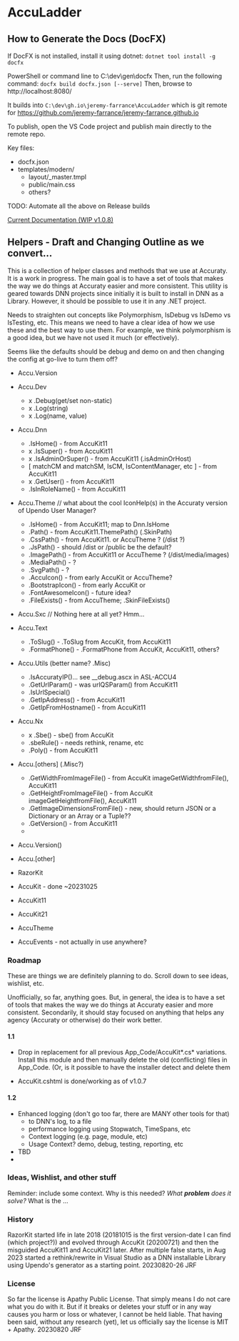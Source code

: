 # AccuLadder

## How to Generate the Docs (DocFX)

If DocFX is not installed, install it using dotnet: `dotnet tool install -g docfx`

PowerShell or command line to C:\dev\gen\docfx
Then, run the following command: `docfx build docfx.json [--serve]`
Then, browse to http://localhost:8080/

It builds into `C:\dev\gh.io\jeremy-farrance\AccuLadder` which is git remote for 
https://github.com/jeremy-farrance/jeremy-farrance.github.io

To publish, open the VS Code project and publish main directly to the remote repo.

Key files:
- docfx.json
- templates/modern/
  - layout/_master.tmpl
  - public/main.css 
  - others?
 
TODO: Automate all the above on Release builds

[Current Documentation (WIP v1.0.8)](https://jeremy-farrance.github.io/AccuLadder/api/Accuraty.Libraries.AccuLadder.html)

## Helpers - Draft and Changing Outline as we convert...

This is a collection of helper classes and methods that we use at Accuraty. It is a work in progress. 
The main goal is to have a set of tools that makes the way we do things at Accuraty easier and more 
consistent. This utility is geared towards DNN projects since initially it is built to install in
DNN as a Library. However, it should be possible to use it in any .NET project.

Needs to straighten out concepts like Polymorphism, IsDebug vs IsDemo vs IsTesting, etc. This means 
we need to have a clear idea of how we use these and the best way to use them. For example, we think 
polymorphism is a good idea, but we have not used it much (or effectively).

Seems like the defaults should be debug and demo on and then changing the config 
at go-live to turn them off?

- Accu.Version

- Accu.Dev
  - x .Debug(get/set non-static)
  - x .Log(string)
  - x .Log(name, value)
  
- Accu.Dnn
  - .IsHome() - from AccuKit11
  - x .IsSuper() - from AccuKit11
  - x .IsAdminOrSuper() - from AccuKit11 (.isAdminOrHost)
  - [ matchCM and matchSM, IsCM, IsContentManager, etc ] - from AccuKit11
  - x .GetUser() - from AccuKit11
  - .IsInRoleName() - from AccuKit11

- Accu.Theme // what about the cool IconHelp(s) in the Accuraty version of Upendo User Manager? 
  - .IsHome() - from AccuKit11; map to Dnn.IsHome
  - .Path() - from AccuKit11.ThemePath() (.SkinPath)
  - .CssPath() - from AccuKit11. or AccuTheme ? (/dist ?)
  - .JsPath() - should /dist or /public be the default?
  - .ImagePath() - from AccuKit11 or AccuTheme ? (/dist/media/images)
  - .MediaPath() - ?
  - .SvgPath() - ?
  - .AccuIcon() - from early AccuKit or AccuTheme?
  - .BootstrapIcon() - from early AccuKit or
  - .FontAwesomeIcon() - future idea?
  - .FileExists() - from AccuTheme; .SkinFileExists()

- Accu.Sxc // Nothing here at all yet? Hmm...

- Accu.Text
  - .ToSlug() - .ToSlug from AccuKit, from AccuKit11
  - .FormatPhone() - .FormatPhone from AccuKit, AccuKit11, others?

- Accu.Utils (better name? .Misc)
  - .IsAccuratyIP()... see __debug.ascx in ASL-ACCU4
  - .GetUrlParam() - was urlQSParam() from AccuKit11
  - .IsUrlSpecial()
  - .GetIpAddress() - from AccuKit11
  - .GetIpFromHostname() - from AccuKit11
  
- Accu.Nx
  - x .Sbe() - sbe() from AccuKit
  - .sbeRule() - needs rethink, rename, etc
  - .Poly() - from AccuKit11

- Accu.[others] (.Misc?)
  - .GetWidthFromImageFile() - from AccuKit imageGetWidthfromFile(), AccuKit11
  - .GetHeightFromImageFile() - from AccuKit imageGetHeightfromFile(), AccuKit11
  - .GetImageDimensionsFromFile() - new, should return JSON or a Dictionary or an Array or a Tuple??
  - .GetVersion() - from AccuKit11
  - 

- Accu.Version()
- Accu.[other]

- RazorKit
- AccuKit - done ~20231025
- AccuKit11
- AccuKit21
- AccuTheme
- AccuEvents - not actually in use anywhere?

### Roadmap

These are things we are definitely planning to do. Scroll down to see ideas, wishlist, etc.

Unofficially, so far, anything goes. But, in general, the idea is to have a set of tools that 
makes the way we do things at Accuraty easier and more consistent. Secondarily, it should 
stay focused on anything that helps any agency (Accuraty or otherwise) do their work better.

#### 1.1

- Drop in replacement for all previous App_Code/AccuKit*.cs* variations. Install this module 
and then manually delete the old (conflicting) files in App_Code. (Or, is it possible to have 
the installer detect and delete them

- AccuKit.cshtml is done/working as of v1.0.7

#### 1.2

- Enhanced logging (don't go too far, there are MANY other tools for that)
  - to DNN's log, to a file
  - performance logging using Stopwatch, TimeSpans, etc
  - Context logging (e.g. page, module, etc)
  - Usage Context? demo, debug, testing, reporting, etc
- TBD
- 

### Ideas, Wishlist, and other stuff

Reminder: include some context. Why is this needed? _What **problem** does it solve?_ What is the ...
  
### History

RazorKit started life in late 2018 (20181015 is the first version-date I can find (which project?)) 
and evolved through AccuKit (20200721) and then the misguided AccuKit11 and AccuKit21 later. 
After multiple false starts, in Aug 2023 started a rethink/rewrite in Visual Studio as a 
DNN installable Library using Upendo's generator as a starting point. 20230820-26 JRF

### License

So far the license is Apathy Public License. That simply means I do not care what you do 
with it. But if it breaks or deletes your stuff or in any way causes you harm or loss or 
whatever, I cannot be held liable. That having been said, without any research (yet), let 
us officially say the license is MIT + Apathy. 20230820 JRF
